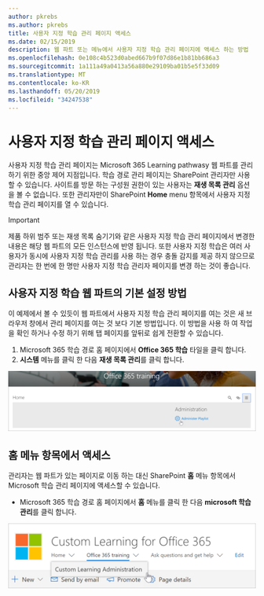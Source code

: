 ```yaml
---
author: pkrebs
ms.author: pkrebs
title: 사용자 지정 학습 관리 페이지 액세스
ms.date: 02/15/2019
description: 웹 파트 또는 메뉴에서 사용자 지정 학습 관리 페이지에 액세스 하는 방법
ms.openlocfilehash: 0e108c4b523d0abed667b9f07d86e1b81bb686a3
ms.sourcegitcommit: 1a111a49a0413a56a880e29109ba01b5e5f33d09
ms.translationtype: MT
ms.contentlocale: ko-KR
ms.lasthandoff: 05/20/2019
ms.locfileid: "34247538"
---
```

# <a name="access-the-custom-learning-administration-page"></a>사용자 지정 학습 관리 페이지 액세스

사용자 지정 학습 관리 페이지는 Microsoft 365 Learning pathwasy 웹 파트를 관리 하기 위한 중앙 제어 지점입니다. 학습 경로 관리 페이지는 SharePoint 관리자만 사용할 수 있습니다. 사이트를 방문 하는 구성원 권한이 있는 사용자는 **재생 목록 관리** 옵션을 볼 수 없습니다. 또한 관리자만이 SharePoint **Home** menu 항목에서 사용자 지정 학습 관리 페이지를 열 수 있습니다.  

> [!IMPORTANT]
> 제품 하위 범주 또는 재생 목록 숨기기와 같은 사용자 지정 학습 관리 페이지에서 변경한 내용은 해당 웹 파트의 모든 인스턴스에 반영 됩니다. 또한 사용자 지정 학습은 여러 사용자가 동시에 사용자 지정 학습 관리를 사용 하는 경우 충돌 감지를 제공 하지 않으므로 관리자는 한 번에 한 명만 사용자 지정 학습 관리자 페이지를 변경 하는 것이 좋습니다.  

## <a name="access-from-the-custom-learning-web-part---preferred-method"></a>사용자 지정 학습 웹 파트의 기본 설정 방법
이 예제에서 볼 수 있듯이 웹 파트에서 사용자 지정 학습 관리 페이지를 여는 것은 새 브라우저 창에서 관리 페이지를 여는 것 보다 기본 방법입니다. 이 방법을 사용 하 여 작업을 확인 하거나 수정 하기 위해 탭 페이지를 앞뒤로 쉽게 전환할 수 있습니다.  

1. Microsoft 365 학습 경로 홈 페이지에서 **Office 365 학습** 타일을 클릭 합니다.
2. **시스템** 메뉴를 클릭 한 다음 **재생 목록 관리**를 클릭 합니다. 

![cg-adminaccbtn-.png](media/cg-adminaccbtn.png)

## <a name="access-from-the-home-menu-item"></a>홈 메뉴 항목에서 액세스
관리자는 웹 파트가 있는 페이지로 이동 하는 대신 SharePoint **홈** 메뉴 항목에서 Microsoft 학습 관리 페이지에 액세스할 수 있습니다. 

- Microsoft 365 학습 경로 홈 페이지에서 **홈** 메뉴를 클릭 한 다음 **microsoft 학습 관리**를 클릭 합니다.

![cg-adminaccmenu-.png](media/cg-adminaccmenu.png)